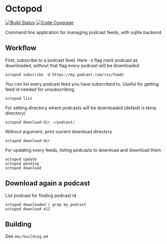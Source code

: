 # Octopod

[![Build Status](https://travis-ci.org/yfery/octopod.svg?branch=master)](https://travis-ci.org/yfery/octopod)
[![Code Coverage](https://codecov.io/gh/yfery/octopod/branch/master/graph/badge.svg)](https://codecov.io/gh/yfery/octopod/branch/master)

Command line application for managing podcast feeds, with sqlite backend. 

## Workflow

First, subscribe to a podcast feed. Here `-d` flag mark podcast as downloaded, without that flag every podcast will be downloaded

    octopod subscribe -d https://my.podcast.com/rss/feed/

You can list every podcast feed you have subscribed to. Useful for getting feed id needed for unsubscribing.

    octopod list

For setting directory where podcasts will be downloaded (default is temp directory)

    octopod download-dir ~/podcast/

Without argument, print current download directory

    octopod download-dir

For updating every feeds, listing podcasts to download and download them

    octopod update
    octopod pending
    octopod download

## Download again a podcast

List podcast for finding podcast id 

    octopod downloaded | grep my_podcast
    octopod download 412

## Building

See `doc/building.md`
